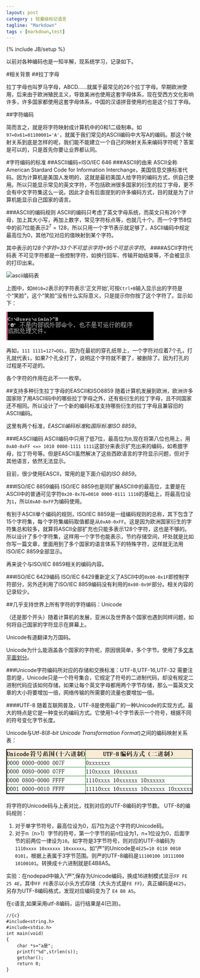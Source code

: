 ```yaml
---
layout: post
category : 轻量级标记语言
tagline: "Markdown"
tags : [markdown,test]
---
```

{% include JB/setup %}

以前对各种编码也是一知半解，现系统学习，记录如下。

#相关背景
##拉丁字母

拉丁字母也叫罗马字母，ABCD……就属于最常见的26个拉丁字母。早期欧洲使用，后来由于欧洲殖民主义，导致美洲也使用这套字母体系，现在受西方文化影响许多，许多国家都使用这套字母体系，中国的汉语拼音使用的也是这个拉丁字母。

##字符编码

简而言之，就是将字符映射成计算机中的0和1二级制串。如`97=0x61=01100001='A'`，就属于我们常见的ASCII编码中大写A的编码。那这个映射关系到底是怎样的呢，我们能不能建立一个自己的映射关系来编码字符呢？答案是可以的，只是首先你要让业界都认同。

#字符编码的标准
##ASCII编码=ISO/IEC 646
###ASCII的由来
ASCII全称American Stardard Code for Information Interchange，美国信息交换标准代码。因为计算机是美国人发明的，这就是最初美国人给字符的编码方式，供自己使用。所以只能显示常见的英文字符，不包括欧洲很多国家的衍生的拉丁字母，更不会有中文字符集这么一说。因此才会有后面提到的许多编码方式，目的就是为了计算机能显示自己国家的语言。

###ASCII的编码规则
ASCII的编码只考虑了英文字母系统，而英文只有26个字母，加上其大小写，再加上数字，常见字符标点等，也就几十个。而一个字节8位中的前7位能表示$2^7=128$，所以只用一个字节表示就足够了，ASCII编码中规定最高位为0，其他7位对应的值映射到某个字符。

其中表示的*128个字符=33个不可显示字符+95个可显示字符*。
####ASCII字符代码表
不可见字符都是一些控制字符，如换行回车、传输开始结束等，不会被显示的打印出来。

![ascii编码表](http://baike.baidu.com/picture/15482/15482/0/8759287a5e913f8b2e73b3a9?fr=lemma&ct=single#aid=0&pic=8759287a5e913f8b2e73b3a9)

上图中，如`0010=2`表示的字符表示‘正文开始’,可按`Ctrl+B`输入显示出的字符是个“笑脸”，这个“笑脸”没有什么实际意义，只是提示你你按了这个字符了。显示如下：

![ascii输入字符](/img/ascii输入字符.jpg)

再如，`111 1111=127=DEL`，因为在最初的穿孔纸带上，一个字符对应着7个孔，打孔就代表`1`，如果7个孔全打了，说明这个字符就不要了，被删除了。因为打孔的过程是不可逆的。

各个字符的作用在此不一一枚举。

##支持多种衍生拉丁字母的EASCII和ISO8859
随着计算机发展到欧洲，欧洲许多国家除了用ASCII码中的哪些拉丁字母之外，还有些衍生的拉丁字母，且不同国家还不相同。所以设计了一个新的编码标准支持哪些衍生的拉丁字母且兼容旧的ASCII编码。

这里有两个标准，*EASCII编码标准*和*国际标准ISO 8859*。

###EASCII编码
ASCII编码中只用了低7位，最高位为`0`,现在将第八位也用上，用`0xA0-0xFF <=> 1010 0000-1111 1111`这部分来表示扩充出来的编码，如希腊字母，拉丁符号等。但是EASCII虽然解决了这些西欧语言的字符显示问题，但对于其他语言，依然无法显示。

目前，很少使用EASCII，常用的是下面介绍的*ISO 8859*。

###ISO/IEC 8859编码
ISO/IEC 8859也是同扩展ASCII中的最高位，主要是在ASCII中的普通可见字符`0x20-0x7E=0010 0000-0111 1110`的基础上，将最高位设为`1`，所以`0xA0-0xFF`为编码使用。

有别于ASCII单个编码的规则，ISO/IEC 8859是一组编码规则的总称，其下包含了15个字符集，每个字符集编码取值都是从`0xA0-0xFF`。这是因为欧洲国家衍生的字符集总和较多，就算将ASCII全部扩充也只能多表示128个字符，这也是不够的。所以设计了多个字符集，这样用一个字节也能表示，节约存储空间，坏处就是比如你写一篇文章，里面用到了多个国家的语言体系下的特殊字符，这样就无法用ISO/IEC 8859全部显示。

再来说个与ISO/IEC 8859相关的编码内容。

###ISO/IEC 6429编码
ISO/IEC 6429重新定义了ASCII中的`0x00-0x1F`即控制字符部分，另外还利用了ISO/IEC 8859编码没有利用的`0x80-0x9F`部分。相关内容的记录较少。

##几乎支持世界上所有字符的字符编码：Unicode

（还是那个开头）随着计算机的发展，亚洲以及世界各个国家也遇到同样问题，如何将自己国家的字符显示在屏幕上。

Unicode有道翻译为万国码。

Unicode为什么能涵盖各个国家的字符呢，原因很简单，多个字节。使用了多[文本平面划分](http://baike.baidu.com/view/628163.htm)。

###Unicode字符编码所对应的存储和交换标准：UTF-8,UTF-16,UTF-32
需要注意的是，Unicode只是一个符号集合，它规定了符号的二进制代码，却没有规定二进制代码应该如何存储，如果让每个英文字母都用两个字节存储，那么一篇英文文章的大小将要增加一倍，网络传输的所需要的流量也要增加一倍。

####UTF-8
随着互联网普及，UTF-8是使用最广的一种Unicode的实现方式。最大的特点是它是一种变长的编码方式。它使用1-4个字节表示一个符号，根据不同的符号变化字节长度。

Unicode与Utf-8(*8-bit Unicode Transformation Format*)之间的编码映射关系表：

![映射表](/img/unicode-utf-8.jpg)

将字符的Unicode码与上表对比，找到对应的UTF-8编码的字节数。
UTF-8的编码规则：
	
1. 对于单字节符号，最高位设为0，后7位为这个字符的Unicode码。
2. 对于n（n>1）字节的符号，第一个字节的前n位设为1，n+1位设为0，后面字节的前两位一律设为`10`。如字符是3字节符号，则对应的UTF-8编码为`1110xxxx 10xxxxxx 10xxxxxx`。如“严”的Unicode是`4E25=10 0110 0010 0101`，根据上表属于3字节范围。则严的UTF-8编码是`11100100 10111000 10100101`。转换成十六进制就是E4B8A5。

实验：在nodepad中输入“严”,保存为Unicode编码，换成16进制模式显示`FF FE 25 4E`，其中`FF FE`表示以小头方式存储（大头方式是`FE FF`)，真正编码是`4E25`，另存为UTF-8编码格式，发现对应编码变为了
`E4 B8 A5`。

在c语言,如果采用utf-8编码，运行结果是4(已测)。

	//{c}
	#include<string.h>
	#include<stdio.h>
	int main(void)
	{
		char *s="a是";
		printf("%d",strlen(s));
		getchar();
		return 0;
	}

